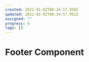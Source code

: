```yaml
---
created: 2022-01-02T08:34:57.958Z
updated: 2022-01-02T08:34:57.955Z
assigned: ""
progress: 0
tags: []
---
```


# Footer Component
